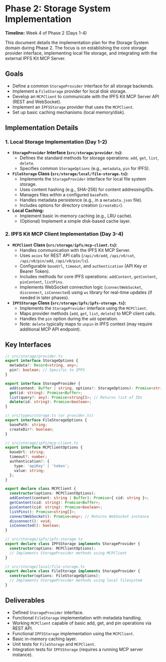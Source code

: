# Phase 2: Storage System Implementation

**Timeline:** Week 4 of Phase 2 (Days 1-4)

This document details the implementation plan for the Storage System domain during Phase 2. The focus is on establishing the core storage provider interface, implementing local file storage, and integrating with the external IPFS Kit MCP Server.

## Goals

-   Define a common `StorageProvider` interface for all storage backends.
-   Implement a `FileStorage` provider for local disk storage.
-   Develop an `MCPClient` to communicate with the IPFS Kit MCP Server API (REST and WebSocket).
-   Implement an `IPFSStorage` provider that uses the `MCPClient`.
-   Set up basic caching mechanisms (local memory/disk).

## Implementation Details

### 1. Local Storage Implementation (Day 1-2)

-   **`StorageProvider` Interface (`src/storage/provider.ts`):**
    -   Defines the standard methods for storage operations: `add`, `get`, `list`, `delete`.
    -   Specifies common `StorageOptions` (e.g., `metadata`, `pin` for IPFS).
-   **`FileStorage` Class (`src/storage/local/file-storage.ts`):**
    -   Implements the `StorageProvider` interface for local file system storage.
    -   Uses content hashing (e.g., SHA-256) for content addressing/IDs.
    -   Manages files within a configured `basePath`.
    -   Handles metadata persistence (e.g., in a `metadata.json` file).
    -   Includes options for directory creation (`createDir`).
-   **Local Caching:**
    -   Implement basic in-memory caching (e.g., LRU cache).
    -   (Optional) Implement a simple disk-based cache layer.

### 2. IPFS Kit MCP Client Implementation (Day 3-4)

-   **`MCPClient` Class (`src/storage/ipfs/mcp-client.ts`):**
    -   Handles communication with the IPFS Kit MCP Server.
    -   Uses `axios` for REST API calls (`/api/v0/add`, `/api/v0/cat`, `/api/v0/pin/add`, `/api/v0/pin/ls`).
    -   Configurable `baseUrl`, `timeout`, and `authentication` (API Key or Bearer Token).
    -   Includes methods for core IPFS operations: `addContent`, `getContent`, `pinContent`, `listPins`.
    -   Implements WebSocket connection logic (`connectWebSocket`, `disconnect`, `isConnected`) using `ws` library for real-time updates (if needed in later phases).
-   **`IPFSStorage` Class (`src/storage/ipfs/ipfs-storage.ts`):**
    -   Implements the `StorageProvider` interface using the `MCPClient`.
    -   Maps provider methods (`add`, `get`, `list`, `delete`) to MCP client calls.
    -   Handles the `pin` option during the `add` operation.
    -   Note: `delete` typically maps to `unpin` in IPFS context (may require additional MCP API endpoint).

## Key Interfaces

```typescript
// src/storage/provider.ts
export interface StorageOptions {
  metadata?: Record<string, any>;
  pin?: boolean; // Specific to IPFS
}

export interface StorageProvider {
  add(content: Buffer | string, options?: StorageOptions): Promise<string>; // Returns content ID (hash or CID)
  get(id: string): Promise<Buffer>;
  list(query?: any): Promise<string[]>; // Returns list of IDs
  delete(id: string): Promise<boolean>;
}

// src/types/storage.ts (or provider.ts)
export interface FileStorageOptions {
  basePath: string;
  createDir?: boolean;
}

// src/storage/ipfs/mcp-client.ts
export interface MCPClientOptions {
  baseUrl: string;
  timeout?: number;
  authentication?: {
    type: 'apiKey' | 'token';
    value: string;
  };
}

export declare class MCPClient {
  constructor(options: MCPClientOptions);
  addContent(content: string | Buffer): Promise<{ cid: string }>;
  getContent(cid: string): Promise<Buffer>;
  pinContent(cid: string): Promise<boolean>;
  listPins(): Promise<string[]>;
  connectWebSocket(): Promise<any>; // Returns WebSocket instance
  disconnect(): void;
  isConnected(): boolean;
}

// src/storage/ipfs/ipfs-storage.ts
export declare class IPFSStorage implements StorageProvider {
  constructor(options: MCPClientOptions);
  // Implements StorageProvider methods using MCPClient
}

// src/storage/local/file-storage.ts
export declare class FileStorage implements StorageProvider {
  constructor(options: FileStorageOptions);
  // Implements StorageProvider methods using local filesystem
}
```

## Deliverables

-   Defined `StorageProvider` interface.
-   Functional `FileStorage` implementation with metadata handling.
-   Working `MCPClient` capable of basic add, get, and pin operations via REST API.
-   Functional `IPFSStorage` implementation using the `MCPClient`.
-   Basic in-memory caching layer.
-   Unit tests for `FileStorage` and `MCPClient`.
-   Integration tests for `IPFSStorage` (requires a running MCP server instance).
